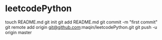 leetcodePython
==============
touch README.md
git init
git add README.md
git commit -m "first commit"
git remote add origin git@github.com:maqin/leetcodePython.git
git push -u origin master

